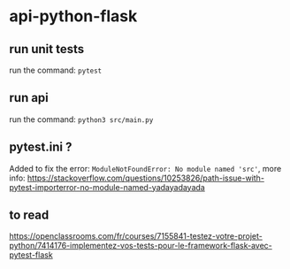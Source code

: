 # api-python-flask

## run unit tests
run the command: `pytest`

## run api
run the command: `python3 src/main.py`

## pytest.ini ?
Added to fix the error: `ModuleNotFoundError: No module named 'src'`, more info: https://stackoverflow.com/questions/10253826/path-issue-with-pytest-importerror-no-module-named-yadayadayada

## to read

https://openclassrooms.com/fr/courses/7155841-testez-votre-projet-python/7414176-implementez-vos-tests-pour-le-framework-flask-avec-pytest-flask


